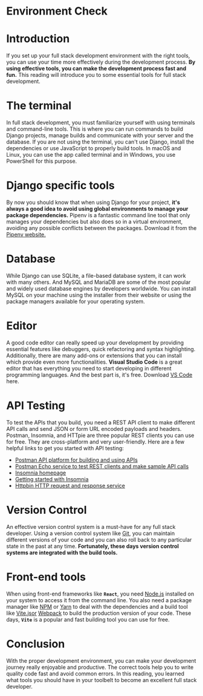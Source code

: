 # Environment Check

# ****Introduction****

If you set up your full stack development environment with the right tools, you can use your time more effectively during the development process. **By using effective tools, you can make the development process fast and fun.** This reading will introduce you to some essential tools for full stack development.

# The terminal

In full stack development, you must familiarize yourself with using terminals and command-line tools. This is where you can run commands to build Django projects, manage builds and communicate with your server and the database. If you are not using the terminal, you can't use Django, install the dependencies or use JavaScript to properly build tools. In macOS and Linux, you can use the app called terminal and in Windows, you use PowerShell for this purpose.

# Django specific tools

By now you should know that when using Django for your project, **it's always a good idea to avoid using global environments to manage your package dependencies.** Pipenv is a fantastic command line tool that only manages your dependencies but also does so in a virtual environment, avoiding any possible conflicts between the packages. Download it from the  [Pipenv website.](https://pipenv.pypa.io/en/latest/)

# Database

While Django can use SQLite, a file-based database system, it can work with many others. And MySQL and MariaDB are some of the most popular and widely used database engines by developers worldwide. You can install MySQL on your machine using the installer from their website or using the package managers available for your operating system.

# Editor

A good code editor can really speed up your development by providing essential features like debuggers, quick refactoring and syntax highlighting. Additionally, there are many add-ons or extensions that you can install which provide even more functionalities. **Visual Studio Code** is a great editor that has everything you need to start developing in different programming languages. And the best part is, it's free. Download [VS Code](https://code.visualstudio.com/) here.

# API Testing

To test the APIs that you build, you need a REST API client to make different API calls and send JSON or form URL encoded payloads and headers. Postman, Insomnia, and HTTpie are three popular REST clients you can use for free. They are cross-platform and very user-friendly. Here are a few helpful links to get you started with API testing:

- [Postman API platform for building and using APIs](https://www.postman.com/)
- [Postman Echo service to test REST clients and make sample API calls](https://postman-echo.com/)
- [Insomnia homepage](https://insomnia.rest/)
- [Getting started with Insomnia](https://docs.insomnia.rest/insomnia/get-started)
- [Httpbin HTTP request and response service](https://httpbin.org/)

# Version Control

An effective version control system is a must-have for any full stack developer. Using a version control system like [Git](https://git-scm.com/), you can maintain different versions of your code and you can also roll back to any particular state in the past at any time. **Fortunately, these days version control systems are integrated with the build tools.**

# Front-end tools

When using front-end frameworks like **`React`**, you need [Node.js](https://nodejs.org/en/) installed on your system to access it from the command line. You also need a package manager like [NPM](https://www.npmjs.com/) or [Yarn](https://yarnpkg.com/) to deal with the dependencies and a build tool like [Vite.jsor](https://vitejs.dev/) [Webpack](https://webpack.js.org/) to build the production version of your code. These days, **`Vite`** is a popular and fast building tool you can use for free.

# Conclusion

With the proper development environment, you can make your development journey really enjoyable and productive. The correct tools help you to write quality code fast and avoid common errors. In this reading, you learned what tools you should have in your toolbelt to become an excellent full stack developer.